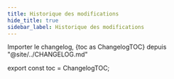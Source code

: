 ```yaml
---
title: Historique des modifications
hide_title: true
sidebar_label: Historique des modifications
---
```


Importer le changelog, {toc as ChangelogTOC} depuis "@site/../CHANGELOG.md"

<Changelog />

export const toc = ChangelogTOC;
